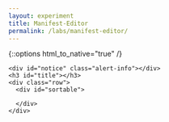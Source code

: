 ```yaml
---
layout: experiment
title: Manifest-Editor
permalink: /labs/manifest-editor/
---
```

{::options html_to_native="true" /}


    <div id="notice" class="alert-info"></div>
    <h3 id="title"></h3>
    <div class="row">
      <div id="sortable">

      </div>
    </div>


<script src="{{ "/js/prospero.js" | prepend: site.baseurl }}">
